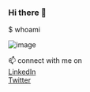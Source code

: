 ### Hi there 👋 
$ whoami


![image](https://user-images.githubusercontent.com/64108920/152604073-363150f7-715e-45fa-baad-a961a49884c5.png)

📫 connect with me on  
[LinkedIn](https://www.linkedin.com/in/pritanshusharma/)  
[Twitter](https://twitter.com/Pritanshusharma)

<!--
**pritanshusharma-AB/pritanshusharma-AB** is a ✨ _special_ ✨ repository because its `README.md` (this file) appears on your GitHub profile.
![Metrics](https://github.com/pritanshusharma-AB/pritanshusharma-AB/blob/main/github-metrics.svg)

Here are some ideas to get you started:

- 🔭 I’m currently working on ...
- 🌱 I’m currently learning ...
- 👯 I’m looking to collaborate on ...
- 🤔 I’m looking for help with ...
- 💬 Ask me about ...
- 📫 How to reach me: ...
- 😄 Pronouns: ...
- ⚡ Fun fact: ...
-->
